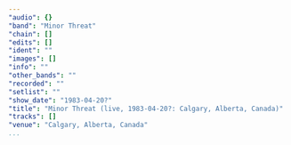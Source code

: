```yaml
---
"audio": {}
"band": "Minor Threat"
"chain": []
"edits": []
"ident": ""
"images": []
"info": ""
"other_bands": ""
"recorded": ""
"setlist": ""
"show_date": "1983-04-20?"
"title": "Minor Threat (live, 1983-04-20?: Calgary, Alberta, Canada)"
"tracks": []
"venue": "Calgary, Alberta, Canada"
...
```

